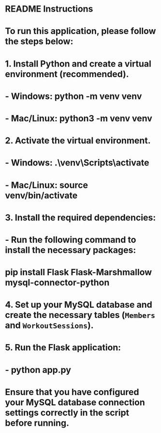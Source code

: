 # README Instructions
#
# To run this application, please follow the steps below:
#
# 1. Install Python and create a virtual environment (recommended).
#    - Windows: python -m venv venv
#    - Mac/Linux: python3 -m venv venv
#
# 2. Activate the virtual environment.
#    - Windows: .\venv\Scripts\activate
#    - Mac/Linux: source venv/bin/activate
#
# 3. Install the required dependencies:
#    - Run the following command to install the necessary packages:
#      pip install Flask Flask-Marshmallow mysql-connector-python
#
# 4. Set up your MySQL database and create the necessary tables (`Members` and `WorkoutSessions`).
#
# 5. Run the Flask application:
#    - python app.py
#
# Ensure that you have configured your MySQL database connection settings correctly in the script before running.
